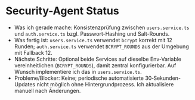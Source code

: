 # Security-Agent Status

- Was ich gerade mache: Konsistenzprüfung zwischen `users.service.ts` und `auth.service.ts` bzgl. Passwort-Hashing und Salt-Rounds.
- Was fertig ist: `users.service.ts` verwendet `bcrypt` korrekt mit 12 Runden; `auth.service.ts` verwendet `BCRYPT_ROUNDS` aus der Umgebung mit Fallback 12.
- Nächste Schritte: Optional beide Services auf dieselbe Env-Variable vereinheitlichen (`BCRYPT_ROUNDS`), damit zentral konfigurierbar. Auf Wunsch implementiere ich das in `users.service.ts`.
- Probleme/Blocker: Keine; periodische automatisierte 30‑Sekunden-Updates nicht möglich ohne Hintergrundprozess. Ich aktualisiere manuell nach Änderungen.
